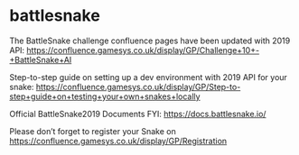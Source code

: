 # battlesnake


The BattleSnake challenge confluence pages have been updated with 2019 API:
https://confluence.gamesys.co.uk/display/GP/Challenge+10+-+BattleSnake+AI
 
Step-to-step guide on setting up a dev environment with 2019 API for your snake:
https://confluence.gamesys.co.uk/display/GP/Step-to-step+guide+on+testing+your+own+snakes+locally
 
Official BattleSnake2019 Documents FYI:
https://docs.battlesnake.io/
 
Please don’t forget to register your Snake on https://confluence.gamesys.co.uk/display/GP/Registration
 